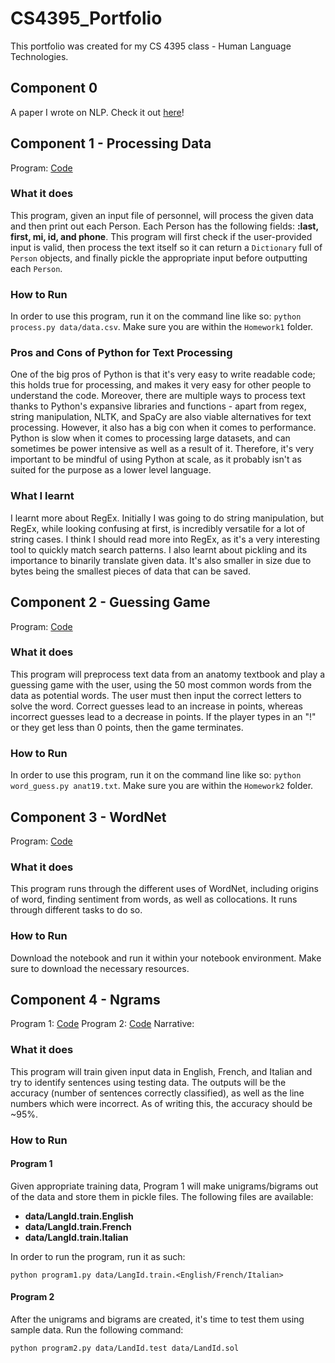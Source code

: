 # CS4395_Portfolio
This portfolio was created for my CS 4395 class - Human Language Technologies.

## Component 0
A paper I wrote on NLP. Check it out [here](Overview_of_NLP.pdf)!

## Component 1 - Processing Data
Program: [Code](Homework1/process.py)
### What it does
This program, given an input file of personnel, will process the given data and then print out each Person. Each Person has the following fields: **:last, first, mi, id, and phone**. This program will first check if the user-provided input is valid, then process the text itself so it can return a `Dictionary` full of `Person` objects, and finally pickle the appropriate input before outputting each `Person`.
### How to Run
In order to use this program, run it on the command line like so:
`python process.py data/data.csv`. Make sure you are within the `Homework1` folder.
### Pros and Cons of Python for Text Processing
One of the big pros of Python is that it's very easy to write readable code; this holds true for processing, and makes it very easy for other people to understand the code. Moreover, there are multiple ways to process text thanks to Python's expansive libraries and functions - apart from regex, string manipulation, NLTK, and SpaCy are also viable alternatives for text processing.
However, it also has a big con when it comes to performance. Python is slow when it comes to processing large datasets, and can sometimes be power intensive as well as a result of it. Therefore, it's very important to be mindful of using Python at scale, as it probably isn't as suited for the purpose as a lower level language.
### What I learnt
I learnt more about RegEx. Initially I was going to do string manipulation, but RegEx, while looking confusing at first, is incredibly versatile for a lot of string cases. I think I should read more into RegEx, as it's a very interesting tool to quickly match search patterns. I also learnt about pickling and its importance to binarily translate given data. It's also smaller in size due to bytes being the smallest pieces of data that can be saved. 
## Component 2 - Guessing Game
Program: [Code](Homework2/word_guess.py)
### What it does
This program will preprocess text data from an anatomy textbook and play a guessing game with the user, using the 50 most common words from the data as potential words. The user must then input the correct letters to solve the word. Correct guesses lead to an increase in points, whereas incorrect guesses lead to a decrease in points. If the player types in an "!" or they get less than 0 points, then the game terminates. 
### How to Run
In order to use this program, run it on the command line like so:
`python word_guess.py anat19.txt`. Make sure you are within the `Homework2` folder.
## Component 3 - WordNet
Program: [Code](Homework3/WordNetNotebook.pdf)
### What it does
This program runs through the different uses of WordNet, including origins of word, finding sentiment from words, as well as collocations. It runs through different tasks to do so.
### How to Run
Download the notebook and run it within your notebook environment. Make sure to download the necessary resources.
## Component 4 - Ngrams
Program 1: [Code](Homework4/program1.py)
Program 2: [Code](Homework4/program2.py)
Narrative:
### What it does
This program will train given input data in English, French, and Italian and try to identify sentences using testing data. The outputs will be the accuracy (number of sentences correctly classified), as well as the line numbers which were incorrect. As of writing this, the accuracy should be ~95%. 

### How to Run
#### Program 1
Given appropriate training data, Program 1 will make unigrams/bigrams out of the data and store them in pickle files. The following files are available:
- **data/LangId.train.English**
- **data/LangId.train.French**
- **data/LangId.train.Italian**

In order to run the program, run it as such: 

`python program1.py data/LangId.train.<English/French/Italian>`

#### Program 2
After the unigrams and bigrams are created, it's time to test them using sample data. Run the following command: 

`python program2.py data/LandId.test data/LandId.sol`
